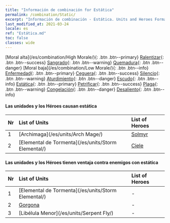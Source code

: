 ```yaml
---
title: "Información de combinación for Estática"
permalink: /combination/Static/
excerpt: "Información de combinación - Estática. Units and Heroes Formation."
last_modified_at: 2021-03-24
locale: es
ref: "Estática.md"
toc: false
classes: wide
---
```


  [Moral alta](/es/combination/High Morale/){: .btn .btn--primary} [Ralentizar](/es/combination/Slow/){: .btn .btn--success} [Sangrado](/es/combination/Bleeding/){: .btn .btn--warning} [Quemadura](/es/combination/Burning/){: .btn .btn--danger} [Moral baja](/es/combination/Low Morale/){: .btn .btn--info} [Enfermedad](/es/combination/Disease/){: .btn .btn--primary} [Ceguera](/es/combination/Blind/){: .btn .btn--success} [Silencio](/es/combination/Silence/){: .btn .btn--warning} [Aturdimiento](/es/combination/Stun/){: .btn .btn--danger} [Escudo](/es/combination/Shield/){: .btn .btn--info} [Estática](/es/combination/Static/){: .btn .btn--primary} [Petrificar](/es/combination/Petrify/){: .btn .btn--success} [Plaga](/es/combination/Plague/){: .btn .btn--warning} [Congelación](/es/combination/Freeze/){: .btn .btn--danger} [Desaliento](/es/combination/Deterrence/){: .btn .btn--info} 


#### Las unidades y los Héroes causan estática

  | Nr |  List of Units  | List of Heroes | 
  |:---|:----------------|:---------------| 
  | 1 | [Archimaga](/es/units/Arch Mage/) | [Solmyr](/es/heroes/Solmyr/) |
  | 2 | [Elemental de Tormenta](/es/units/Storm Elemental/) | [Ciele](/es/heroes/Ciele/) |


#### Las unidades y los Héroes tienen ventaja contra enemigos con estática

  | Nr |  List of Units  | List of Heroes | 
  |:---|:----------------|:---------------| 
  | 1 | [Elemental de Tormenta](/es/units/Storm Elemental/) | - |
  | 2 | [Gorgona](/es/units/Gorgon/) | - |
  | 3 | [Libélula Menor](/es/units/Serpent Fly/) | - |
